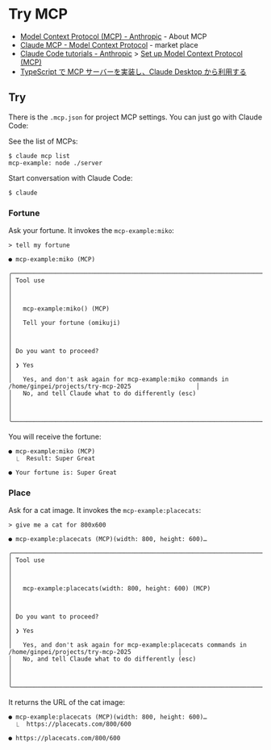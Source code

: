# Try MCP

- [Model Context Protocol (MCP) - Anthropic](https://docs.anthropic.com/en/docs/agents-and-tools/mcp) - About MCP
- [Claude MCP - Model Context Protocol](https://www.claudemcp.com/) - market place
- [Claude Code tutorials - Anthropic](https://docs.anthropic.com/en/docs/agents-and-tools/claude-code/tutorials) > [Set up Model Context Protocol (MCP)](https://docs.anthropic.com/en/docs/agents-and-tools/claude-code/tutorials#set-up-model-context-protocol-mcp)
- [TypeScript で MCP サーバーを実装し、Claude Desktop から利用する](https://azukiazusa.dev/blog/typescript-mcp-server/)

## Try

There is the `.mcp.json` for project MCP settings. You can just go with Claude Code:

See the list of MCPs:

```console
$ claude mcp list
mcp-example: node ./server
```

Start conversation with Claude Code:

```console
$ claude
```

### Fortune

Ask your fortune. It invokes the `mcp-example:miko`:

```
> tell my fortune

● mcp-example:miko (MCP)

╭─────────────────────────────────────────────────────────────────────────────────────────────────────────────────╮
│ Tool use                                                                                                        │
│                                                                                                                 │
│   mcp-example:miko() (MCP)                                                                                      │
│   Tell your fortune (omikuji)                                                                                   │
│                                                                                                                 │
│ Do you want to proceed?                                                                                         │
│ ❯ Yes                                                                                                           │
│   Yes, and don't ask again for mcp-example:miko commands in /home/ginpei/projects/try-mcp-2025                  │
│   No, and tell Claude what to do differently (esc)                                                              │
│                                                                                                                 │
╰─────────────────────────────────────────────────────────────────────────────────────────────────────────────────╯
```

You will receive the fortune:

```
● mcp-example:miko (MCP)
  ⎿  Result: Super Great

● Your fortune is: Super Great
```

### Place 

Ask for a cat image. It invokes the `mcp-example:placecats`:

```
> give me a cat for 800x600

● mcp-example:placecats (MCP)(width: 800, height: 600)…

╭─────────────────────────────────────────────────────────────────────────────────────────────────────────────────╮
│ Tool use                                                                                                        │
│                                                                                                                 │
│   mcp-example:placecats(width: 800, height: 600) (MCP)                                                          │
│                                                                                                                 │
│ Do you want to proceed?                                                                                         │
│ ❯ Yes                                                                                                           │
│   Yes, and don't ask again for mcp-example:placecats commands in /home/ginpei/projects/try-mcp-2025             │
│   No, and tell Claude what to do differently (esc)                                                              │
│                                                                                                                 │
╰─────────────────────────────────────────────────────────────────────────────────────────────────────────────────╯
```

It returns the URL of the cat image:

```
● mcp-example:placecats (MCP)(width: 800, height: 600)…
  ⎿  https://placecats.com/800/600

● https://placecats.com/800/600
```